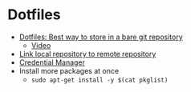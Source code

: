 # Dotfiles
- [Dotfiles: Best way to store in a bare git repository ](https://www.atlassian.com/git/tutorials/dotfiles)
    - [Video](https://www.youtube.com/watch?v=tBoLDpTWVOM)
- [Link local repository to remote repository]()
- [Credential Manager](https://docs.github.com/en/get-started/getting-started-with-git/caching-your-github-credentials-in-git#git-credential-manager)
- Install more packages at once
	- `sudo apt-get install -y $(cat pkglist)`

